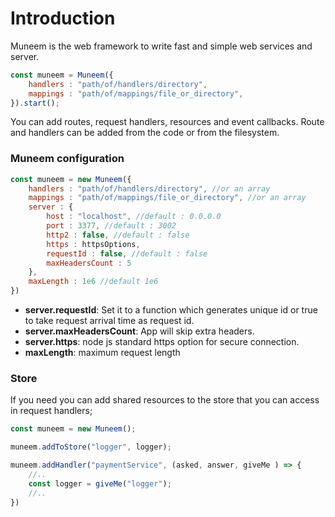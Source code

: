 # Introduction

Muneem is the web framework to write fast and simple web services and server.

```JavaScript
const muneem = Muneem({
    handlers : "path/of/handlers/directory",
    mappings : "path/of/mappings/file_or_directory",
}).start();
```

You can add routes, request handlers, resources and event callbacks. Route and handlers can be added from the code or from the filesystem.

### Muneem configuration 

```js
const muneem = new Muneem({
    handlers : "path/of/handlers/directory", //or an array
    mappings : "path/of/mappings/file_or_directory", //or an array
    server : {
        host : "localhost", //default : 0.0.0.0
        port : 3377, //default : 3002
        http2 : false, //default : false
        https : httpsOptions,
        requestId : false, //default : false
        maxHeadersCount : 5
    },
    maxLength : 1e6 //default 1e6
})
```

* **server.requestId**: Set it to a function which generates unique id or true to take request arrival time as request id.
* **server.maxHeadersCount**: App will skip extra headers.
* **server.https**: node js standard https option for secure connection.
* **maxLength**: maximum request length

### Store

If you need you can add shared resources to the store that you can access in request handlers;

```JavaScript
const muneem = new Muneem();

muneem.addToStore("logger", logger);

muneem.addHandler("paymentService", (asked, answer, giveMe ) => {
    //..
    const logger = giveMe("logger");
    //..
})
```